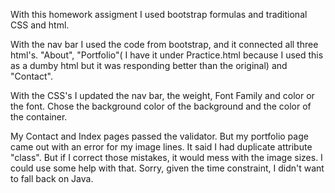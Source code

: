 With this homework assigment I used bootstrap formulas and traditional CSS and html. 

With the nav bar I used the code from bootstrap, and it connected all three html's. "About", "Portfolio"( I have it under Practice.html because I used this as a dumby html but it was responding better than the original) and "Contact".

With the CSS's I updated the nav bar, the weight, Font Family and color or the font. Chose the background color of the background and the color of the container. 

My Contact and Index pages passed the validator. But my portfolio page came out with an error for my image lines. It said I had duplicate attribute "class". But if I correct those mistakes, it would mess with the image sizes. I could use some help with that. Sorry, given the time constraint, I didn't want to fall back on Java. 